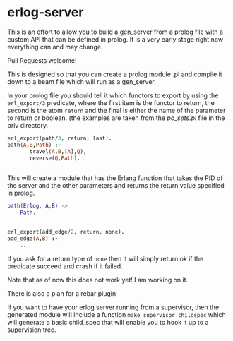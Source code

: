 erlog-server
============

This is an effort to allow you to build a gen_server from a prolog
file with a custom API that can be defined in prolog. It is a very
early stage right now everything can and may change.

Pull Requests welcome!

This is designed so that you can create a prolog module .pl and
compile it down to a beam file which will run as a gen_server. 

In your prolog file you should tell it which functors to export by
using the `erl_export/3` predicate, where the first item is the
functor to return, the second is the atom `return` and the final is
either the name of the parameter to return or boolean. (the examples
are taken from the _po_sets.pl_ file in the priv directory.


````prolog
erl_export(path/3, return, last).
path(A,B,Path) :-
       travel(A,B,[A],Q), 
       reverse(Q,Path).
	   


````

This will create a module that has the Erlang function that takes the
PID of the server and the other parameters and returns the return
value specified in prolog.

````erlang
path(Erlog, A,B) ->
	Path.
	
````
````prolog
erl_export(add_edge/2, return, none).
add_edge(A,B) :-
	...
````

If you ask for a return type of `none` then it will simply return
ok if the predicate succeed and crash if it failed.

Note that as of now this does not work yet! I am working on it. 

There is also a plan for a rebar plugin

If you want to have your erlog server running from a supervisor, then
the generated module will include a function
`make_supervisor_childspec` which will generate a basic child_spec
that will enable you to hook it up to a supervision tree.
